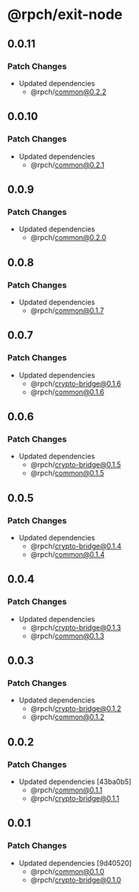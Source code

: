 # @rpch/exit-node

## 0.0.11

### Patch Changes

- Updated dependencies
  - @rpch/common@0.2.2

## 0.0.10

### Patch Changes

- Updated dependencies
  - @rpch/common@0.2.1

## 0.0.9

### Patch Changes

- Updated dependencies
  - @rpch/common@0.2.0

## 0.0.8

### Patch Changes

- Updated dependencies
  - @rpch/common@0.1.7

## 0.0.7

### Patch Changes

- Updated dependencies
  - @rpch/crypto-bridge@0.1.6
  - @rpch/common@0.1.6

## 0.0.6

### Patch Changes

- Updated dependencies
  - @rpch/crypto-bridge@0.1.5
  - @rpch/common@0.1.5

## 0.0.5

### Patch Changes

- Updated dependencies
  - @rpch/crypto-bridge@0.1.4
  - @rpch/common@0.1.4

## 0.0.4

### Patch Changes

- Updated dependencies
  - @rpch/crypto-bridge@0.1.3
  - @rpch/common@0.1.3

## 0.0.3

### Patch Changes

- Updated dependencies
  - @rpch/crypto-bridge@0.1.2
  - @rpch/common@0.1.2

## 0.0.2

### Patch Changes

- Updated dependencies [43ba0b5]
  - @rpch/common@0.1.1
  - @rpch/crypto-bridge@0.1.1

## 0.0.1

### Patch Changes

- Updated dependencies [9d40520]
  - @rpch/common@0.1.0
  - @rpch/crypto-bridge@0.1.0
